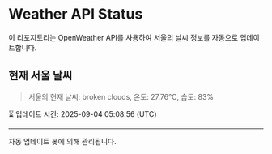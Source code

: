 
# Weather API Status

이 리포지토리는 OpenWeather API를 사용하여 서울의 날씨 정보를 자동으로 업데이트합니다.

## 현재 서울 날씨
> 서울의 현재 날씨: broken clouds, 온도: 27.76°C, 습도: 83%

⏳ 업데이트 시간: 2025-09-04 05:08:56 (UTC)

---
자동 업데이트 봇에 의해 관리됩니다.
